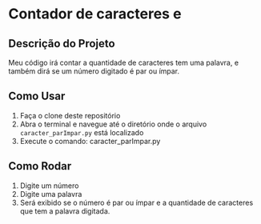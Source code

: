 # Contador de caracteres e 

## Descrição do Projeto
Meu código irá contar a quantidade de caracteres tem uma palavra, e também dirá se um número digitado é par ou ímpar.

## Como Usar

1. Faça o clone deste repositório
2. Abra o terminal e navegue até o diretório onde o arquivo `caracter_parImpar.py` está localizado
3. Execute o comando: caracter_parImpar.py


## Como Rodar

1. Digite um número
2. Digite uma palavra
3. Será exibido se o número é par ou ímpar e a quantidade de caracteres que tem a palavra digitada.